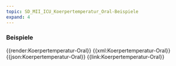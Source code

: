 ```yaml
---
topic: SD_MII_ICU_Koerpertemperatur_Oral-Beispiele
expand: 4
---
```

### Beispiele


<tabs>
    <tab title="Übersicht">      
        {{render:Koerpertemperatur-Oral}}
    </tab>
    <tab title="XML">      
        {{xml:Koerpertemperatur-Oral}}
    </tab>
    <tab title="JSON">
        {{json:Koerpertemperatur-Oral}}
    </tab>
    <tab title="Link">
        {{link:Koerpertemperatur-Oral}}
    </tab>
</tabs>
